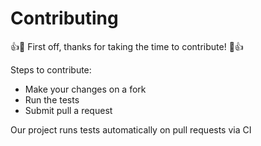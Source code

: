 # Contributing

:+1::tada: First off, thanks for taking the time to contribute! :tada::+1:

Steps to contribute:

- Make your changes on a fork
- Run the tests
- Submit pull a request

Our project runs tests automatically on pull requests via CI
